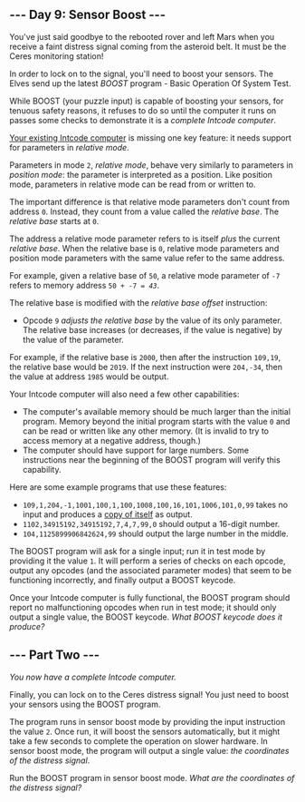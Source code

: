 <main>
<script async="" src="//www.google-analytics.com/analytics.js"></script><script>window.addEventListener('click', function(e,s,r){if(e.target.nodeName==='CODE'&&e.detail===3){s=window.getSelection();s.removeAllRanges();r=document.createRange();r.selectNodeContents(e.target);s.addRange(r);}});</script>
<article class="day-desc"><h2>--- Day 9: Sensor Boost ---</h2><p>You've just said goodbye to the rebooted rover and left Mars when you receive a faint distress signal coming from the asteroid belt.  It must be the Ceres monitoring station!</p>
<p>In order to lock on to the signal, you'll need to boost your sensors. The Elves send up the latest <em>BOOST</em> program - Basic Operation Of System Test.</p>
<p>While BOOST (your puzzle input) is capable of boosting your sensors, for <span title="Oh sure, NOW safety is a priority.">tenuous safety reasons</span>, it refuses to do so until the computer it runs on passes some checks to demonstrate it is a <em>complete Intcode computer</em>.</p>
<p><a href="5">Your existing Intcode computer</a> is missing one key feature: it needs support for parameters in <em>relative mode</em>.</p>
<p>Parameters in mode <code>2</code>, <em>relative mode</em>, behave very similarly to parameters in <em>position mode</em>: the parameter is interpreted as a position.  Like position mode, parameters in relative mode can be read from or written to.</p>
<p>The important difference is that relative mode parameters don't count from address <code>0</code>.  Instead, they count from a value called the <em>relative base</em>. The <em>relative base</em> starts at <code>0</code>.</p>
<p>The address a relative mode parameter refers to is itself <em>plus</em> the current <em>relative base</em>. When the relative base is <code>0</code>, relative mode parameters and position mode parameters with the same value refer to the same address.</p>
<p>For example, given a relative base of <code>50</code>, a relative mode parameter of <code>-7</code> refers to memory address <code>50 + -7 = <em>43</em></code>.</p>
<p>The relative base is modified with the <em>relative base offset</em> instruction:</p>
<ul>
<li>Opcode <code>9</code> <em>adjusts the relative base</em> by the value of its only parameter. The relative base increases (or decreases, if the value is negative) by the value of the parameter.</li>
</ul>
<p>For example, if the relative base is <code>2000</code>, then after the instruction <code>109,19</code>, the relative base would be <code>2019</code>. If the next instruction were <code>204,-34</code>, then the value at address <code>1985</code> would be output.</p>
<p>Your Intcode computer will also need a few other capabilities:</p>
<ul>
<li>The computer's available memory should be much larger than the initial program. Memory beyond the initial program starts with the value <code>0</code> and can be read or written like any other memory. (It is invalid to try to access memory at a negative address, though.)</li>
<li>The computer should have support for large numbers. Some instructions near the beginning of the BOOST program will verify this capability.</li>
</ul>
<p>Here are some example programs that use these features:</p>
<ul>
<li><code>109,1,204,-1,1001,100,1,100,1008,100,16,101,1006,101,0,99</code> takes no input and produces a <a href="https://en.wikipedia.org/wiki/Quine_(computing)">copy of itself</a> as output.</li>
<li><code>1102,34915192,34915192,7,4,7,99,0</code> should output a 16-digit number.</li>
<li><code>104,1125899906842624,99</code> should output the large number in the middle.</li>
</ul>
<p>The BOOST program will ask for a single input; run it in test mode by providing it the value <code>1</code>. It will perform a series of checks on each opcode, output any opcodes (and the associated parameter modes) that seem to be functioning incorrectly, and finally output a BOOST keycode.</p>
<p>Once your Intcode computer is fully functional, the BOOST program should report no malfunctioning opcodes when run in test mode; it should only output a single value, the BOOST keycode. <em>What BOOST keycode does it produce?</em></p>
</article>

</p><article class="day-desc"><h2 id="part2">--- Part Two ---</h2><p><em>You now have a complete Intcode computer.</em></p>
<p>Finally, you can lock on to the Ceres distress signal! You just need to boost your sensors using the BOOST program.</p>
<p>The program runs in sensor boost mode by providing the input instruction the value <code>2</code>.  Once run, it will boost the sensors automatically, but it might take a few seconds to complete the operation on slower hardware.  In sensor boost mode, the program will output a single value: <em>the coordinates of the distress signal</em>.</p>
<p>Run the BOOST program in sensor boost mode.  <em>What are the coordinates of the distress signal?</em></p>
</article>
